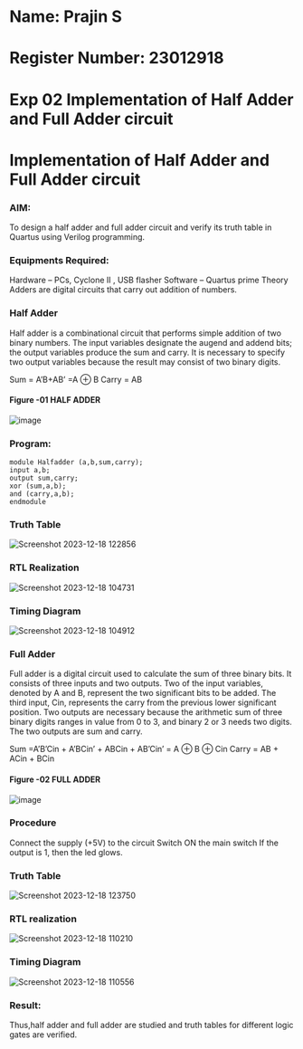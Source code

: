 # Name: Prajin S
# Register Number: 23012918

# Exp 02 Implementation of Half Adder and Full Adder circuit

# Implementation of Half Adder and Full Adder circuit
### AIM:
To design a half adder and full adder circuit and verify its truth table in Quartus using Verilog programming.

### Equipments Required:
Hardware – PCs, Cyclone II , USB flasher
Software – Quartus prime
Theory
Adders are digital circuits that carry out addition of numbers.

### Half Adder
Half adder is a combinational circuit that performs simple addition of two binary numbers. The input variables designate the augend and addend bits; the output variables produce the sum and carry. It is necessary to specify two output variables because the result may consist of two binary digits.

Sum = A’B+AB’ =A ⊕ B Carry = AB
#### Figure -01 HALF ADDER 
![image](https://user-images.githubusercontent.com/36288975/163552156-a13e5a56-c638-4110-97d9-8896907c8d25.png)
### Program:
```
module Halfadder (a,b,sum,carry);
input a,b;
output sum,carry;
xor (sum,a,b);
and (carry,a,b);
endmodule
```
### Truth Table
![Screenshot 2023-12-18 122856](https://github.com/vasanthkumarch/Exp-02-Implementation-of-Half-Adder-and-Full-Adder-circuit/assets/144979377/92e73879-5924-402f-9e6b-783024e0b164)

### RTL Realization
![Screenshot 2023-12-18 104731](https://github.com/vasanthkumarch/Exp-02-Implementation-of-Half-Adder-and-Full-Adder-circuit/assets/144979377/78229cd7-b021-4f9a-b42e-03bcb4c3b328)

### Timing Diagram
![Screenshot 2023-12-18 104912](https://github.com/vasanthkumarch/Exp-02-Implementation-of-Half-Adder-and-Full-Adder-circuit/assets/144979377/91cb00a2-6ca0-4907-9cb8-2c5e973ffb00)

### Full Adder
Full adder is a digital circuit used to calculate the sum of three binary bits. It consists of three inputs and two outputs. Two of the input variables, denoted by A and B, represent the two significant bits to be added. The third input, Cin, represents the carry from the previous lower significant position. Two outputs are necessary because the arithmetic sum of three binary digits ranges in value from 0 to 3, and binary 2 or 3 needs two digits. The two outputs are sum and carry.

Sum =A’B’Cin + A’BCin’ + ABCin + AB’Cin’ = A ⊕ B ⊕ Cin Carry = AB + ACin + BCin

#### Figure -02 FULL ADDER 
![image](https://user-images.githubusercontent.com/36288975/163552057-b3547877-6d07-45b4-b7e0-bcfebfad9e1d.png)
 
### Procedure

Connect the supply (+5V) to the circuit
Switch ON the main switch
If the output is 1, then the led glows.

### Truth Table
![Screenshot 2023-12-18 123750](https://github.com/vasanthkumarch/Exp-02-Implementation-of-Half-Adder-and-Full-Adder-circuit/assets/144979377/c9fd9c60-3486-480b-890e-62f8a2dd25b0)

### RTL realization
![Screenshot 2023-12-18 110210](https://github.com/vasanthkumarch/Exp-02-Implementation-of-Half-Adder-and-Full-Adder-circuit/assets/144979377/05f85db2-6018-460a-a695-71bf8ed54fe2)

### Timing Diagram
![Screenshot 2023-12-18 110556](https://github.com/vasanthkumarch/Exp-02-Implementation-of-Half-Adder-and-Full-Adder-circuit/assets/144979377/7f8bb17d-4701-4a97-88c5-b11935075b27)


### Result:
Thus,half adder and full adder are studied and truth tables for different logic gates are verified.
